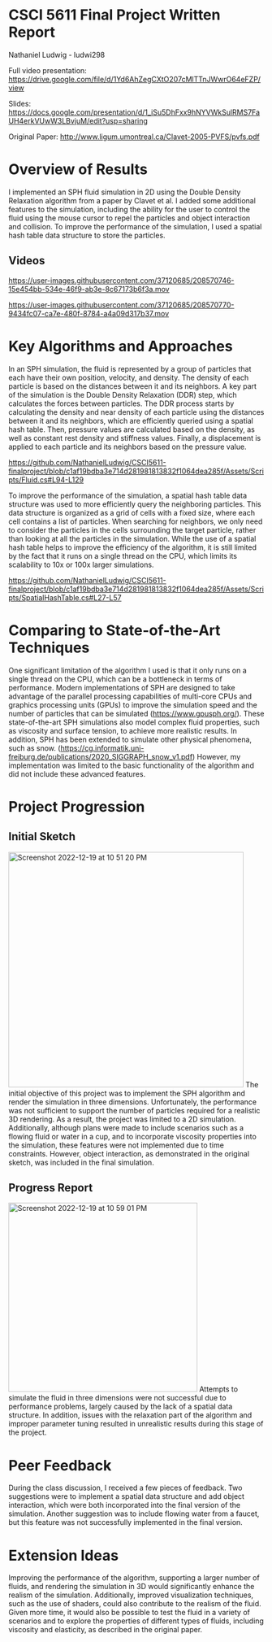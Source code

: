 # CSCI 5611 Final Project Written Report
Nathaniel Ludwig - ludwi298

Full video presentation: https://drive.google.com/file/d/1Yd6AhZegCXtO207cMlTTnJWwrO64eFZP/view

Slides: https://docs.google.com/presentation/d/1_iSu5DhFxx9hNYVWkSulRMS7FaUH4erkVUwW3LBvjuM/edit?usp=sharing

Original Paper: http://www.ligum.umontreal.ca/Clavet-2005-PVFS/pvfs.pdf

# Overview of Results

I implemented an SPH fluid simulation in 2D using the Double Density Relaxation algorithm from a paper by Clavet et al. I added some additional features to the simulation, including the ability for the user to control the fluid using the mouse cursor to repel the particles and object interaction and collision. To improve the performance of the simulation, I used a spatial hash table data structure to store the particles.

## Videos
https://user-images.githubusercontent.com/37120685/208570746-15e454bb-534e-46f9-ab3e-8c67173b6f3a.mov

https://user-images.githubusercontent.com/37120685/208570770-9434fc07-ca7e-480f-8784-a4a09d317b37.mov

# Key Algorithms and Approaches

In an SPH simulation, the fluid is represented by a group of particles that each have their own position, velocity, and density. The density of each particle is based on the distances between it and its neighbors. A key part of the simulation is the Double Density Relaxation (DDR) step, which calculates the forces between particles. The DDR process starts by calculating the density and near density of each particle using the distances between it and its neighbors, which are efficiently queried using a spatial hash table. Then, pressure values are calculated based on the density, as well as constant rest density and stiffness values. Finally, a displacement is applied to each particle and its neighbors based on the pressure value.

https://github.com/NathanielLudwig/CSCI5611-finalproject/blob/c1af19bdba3e714d281981813832f1064dea285f/Assets/Scripts/Fluid.cs#L94-L129

To improve the performance of the simulation, a spatial hash table data structure was used to more efficiently query the neighboring particles. This data structure is organized as a grid of cells with a fixed size, where each cell contains a list of particles. When searching for neighbors, we only need to consider the particles in the cells surrounding the target particle, rather than looking at all the particles in the simulation. While the use of a spatial hash table helps to improve the efficiency of the algorithm, it is still limited by the fact that it runs on a single thread on the CPU, which limits its scalability to 10x or 100x larger simulations.

https://github.com/NathanielLudwig/CSCI5611-finalproject/blob/c1af19bdba3e714d281981813832f1064dea285f/Assets/Scripts/SpatialHashTable.cs#L27-L57

# Comparing to State-of-the-Art Techniques

One significant limitation of the algorithm I used is that it only runs on a single thread on the CPU, which can be a bottleneck in terms of performance. Modern implementations of SPH are designed to take advantage of the parallel processing capabilities of multi-core CPUs and graphics processing units (GPUs) to improve the simulation speed and the number of particles that can be simulated (https://www.gpusph.org/). These state-of-the-art SPH simulations also model complex fluid properties, such as viscosity and surface tension, to achieve more realistic results. In addition, SPH has been extended to simulate other physical phenomena, such as snow. (https://cg.informatik.uni-freiburg.de/publications/2020_SIGGRAPH_snow_v1.pdf) However, my implementation was limited to the basic functionality of the algorithm and did not include these advanced features.

# Project Progression

## Initial Sketch
<img width="463" alt="Screenshot 2022-12-19 at 10 51 20 PM" src="https://user-images.githubusercontent.com/37120685/208586435-fa3c5690-9ee5-4b1e-ac02-e9b9b6719873.png">
The initial objective of this project was to implement the SPH algorithm and render the simulation in three dimensions. Unfortunately, the performance was not sufficient to support the number of particles required for a realistic 3D rendering. As a result, the project was limited to a 2D simulation. Additionally, although plans were made to include scenarios such as a flowing fluid or water in a cup, and to incorporate viscosity properties into the simulation, these features were not implemented due to time constraints. However, object interaction, as demonstrated in the original sketch, was included in the final simulation.

## Progress Report
<img width="372" alt="Screenshot 2022-12-19 at 10 59 01 PM" src="https://user-images.githubusercontent.com/37120685/208587409-c671e6bf-5127-42bc-acc9-07b984fcf7df.png">
Attempts to simulate the fluid in three dimensions were not successful due to performance problems, largely caused by the lack of a spatial data structure. In addition, issues with the relaxation part of the algorithm and improper parameter tuning resulted in unrealistic results during this stage of the project.

# Peer Feedback

During the class discussion, I received a few pieces of feedback. Two suggestions were to implement a spatial data structure and add object interaction, which were both incorporated into the final version of the simulation. Another suggestion was to include flowing water from a faucet, but this feature was not successfully implemented in the final version.

# Extension Ideas

Improving the performance of the algorithm, supporting a larger number of fluids, and rendering the simulation in 3D would significantly enhance the realism of the simulation. Additionally, improved visualization techniques, such as the use of shaders, could also contribute to the realism of the fluid. Given more time, it would also be possible to test the fluid in a variety of scenarios and to explore the properties of different types of fluids, including viscosity and elasticity, as described in the original paper.






